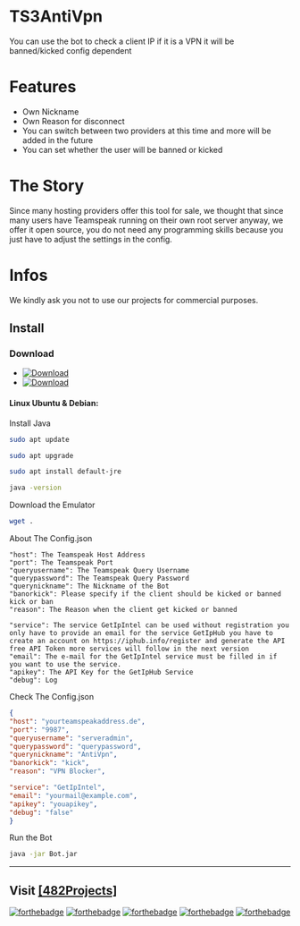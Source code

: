 # TS3AntiVpn
You can use the bot to check a client IP if it is a VPN it will be banned/kicked config dependent

# Features
- Own Nickname
- Own Reason for disconnect
- You can switch between two providers at this time and more will be added in the future
- You can set whether the user will be banned or kicked

# The Story
Since many hosting providers offer this tool for sale, we thought that since many users have Teamspeak running on their own root server anyway, we offer it open source, you do not need any programming skills because you just have to adjust the settings in the config. 

# Infos 

We kindly ask you not to use our projects for commercial purposes.

## Install

### Download
- [![Download](https://img.shields.io/badge/Download-latest-orange.svg)](#)
- [![Download](https://img.shields.io/badge/Download-beta-orange.svg)](#)

#### Linux **Ubuntu & Debian**:  
Install Java

```sh
sudo apt update
```
```sh
sudo apt upgrade
```
```sh
sudo apt install default-jre
```
```sh
java -version
```
Download the Emulator
```sh
wget .
```
About The Config.json
```
"host": The Teamspeak Host Address
"port": The Teamspeak Port
"queryusername": The Teamspeak Query Username
"querypassword": The Teamspeak Query Password
"querynickname": The Nickname of the Bot
"banorkick": Please specify if the client should be kicked or banned kick or ban
"reason": The Reason when the client get kicked or banned

"service": The service GetIpIntel can be used without registration you only have to provide an email for the service GetIpHub you have to create an account on https://iphub.info/register and generate the API free API Token more services will follow in the next version
"email": The e-mail for the GetIpIntel service must be filled in if you want to use the service.
"apikey": The API Key for the GetIpHub Service 
"debug": Log
````
Check The Config.json
```json
{
"host": "yourteamspeakaddress.de",
"port": "9987",
"queryusername": "serveradmin",
"querypassword": "querypassword",
"querynickname": "AntiVpn",
"banorkick": "kick",
"reason": "VPN Blocker",

"service": "GetIpIntel",
"email": "yourmail@example.com",
"apikey": "youapikey",
"debug": "false"
}

```
Run the Bot
```sh
java -jar Bot.jar
```


---
Visit [[482Projects]](https://482-projects.com)
---
[![forthebadge](http://forthebadge.com/images/badges/60-percent-of-the-time-works-every-time.svg)](https://482-projects.com) [![forthebadge](http://forthebadge.com/images/badges/built-by-developers.svg)](https://482-projects.com) [![forthebadge](http://forthebadge.com/images/badges/built-with-love.svg)](https://482-projects.com) [![forthebadge](http://forthebadge.com/images/badges/contains-cat-gifs.svg)](https://482-projects.com) [![forthebadge](http://forthebadge.com/images/badges/made-with-java.svg)](https://482-projects.com)
